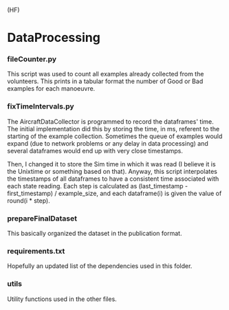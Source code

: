 (HF)

# DataProcessing

### fileCounter.py

This script was used to count all examples already collected from the volunteers. This prints in a tabular format the number of Good or Bad examples for each manoeuvre.

### fixTimeIntervals.py

The AircraftDataCollector is programmed to record the dataframes' time. The initial implementation did this by storing the time, in ms, referent to the starting of the example collection. Sometimes the queue of examples would expand (due to network problems or any delay in data processing) and several dataframes would end up with very close timestamps.

Then, I changed it to store the Sim time in which it was read (I believe it is the Unixtime or something based on that). Anyway, this script interpolates the timestamps of all dataframes to have a consistent time associated with each state reading. Each step is calculated as (last_timestamp - first_timestamp) / example_size, and each dataframe(i) is given the value of round(i * step).

### prepareFinalDataset

This basically organized the dataset in the publication format.

### requirements.txt

Hopefully an updated list of the dependencies used in this folder.

### utils

Utility functions used in the other files.